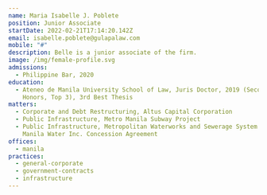 ```yaml
---
name: Maria Isabelle J. Poblete
position: Junior Associate
startDate: 2022-02-21T17:14:20.142Z
email: isabelle.poblete@gulapalaw.com
mobile: "#"
description: Belle is a junior associate of the firm.
image: /img/female-profile.svg
admissions:
  - Philippine Bar, 2020
education:
  - Ateneo de Manila University School of Law, Juris Doctor, 2019 (Second
    Honors, Top 3), 3rd Best Thesis
matters:
  - Corporate and Debt Restructuring, Altus Capital Corporation
  - Public Infrastructure, Metro Manila Subway Project
  - Public Infrastructure, Metropolitan Waterworks and Sewerage System and
    Manila Water Inc. Concession Agreement
offices:
  - manila
practices:
  - general-corporate
  - government-contracts
  - infrastructure
---
```

